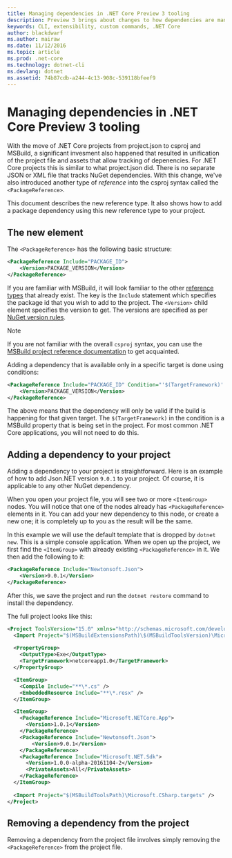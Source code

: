 ```yaml
---
title: Managing dependencies in .NET Core Preview 3 tooling
description: Preview 3 brings about changes to how dependencies are managed
keywords: CLI, extensibility, custom commands, .NET Core
author: blackdwarf
ms.author: mairaw
ms.date: 11/12/2016
ms.topic: article
ms.prod: .net-core
ms.technology: dotnet-cli
ms.devlang: dotnet
ms.assetid: 74b87cdb-a244-4c13-908c-539118bfeef9
---
```


# Managing dependencies in .NET Core Preview 3 tooling

With the move of .NET Core projects from project.json to csproj and MSBuild, a significant invesment also happened that resulted in unification of the project file and assets that allow tracking of depenencies. For .NET Core projects this is similar to what project.json did. There is no separate JSON or XML file that tracks NuGet dependencies. With this change, we've also introduced another type of *reference* into the csproj syntax called the `<PackageReference>`. 

This document describes the new reference type. It also shows how to add a package dependency using this new reference type to your project. 

## The new <PackageReference> element
The `<PackageReference>` has the following basic structure:

```xml
<PackageReference Include="PACKAGE_ID">
    <Version>PACKAGE_VERSION</Version>
</PackageReference>
```

If you are familiar with MSBuild, it will look familiar to the other [reference types]() that already exist. The key is the `Include` statement which specifies the package id that you wish to add to the project. The `<Version>` child element specifies the version to get. The versions are specified as per [NuGet version rules](https://docs.nuget.org/ndocs/create-packages/dependency-versions#version-ranges).  

> [!NOTE]
> If you are not familiar with the overall `csproj` syntax, you can use the [MSBuild project reference documentation]() to get acquainted.  

Adding a dependency that is available only in a specific target is done using conditions:

```xml
<PackageReference Include="PACKAGE_ID" Condition="'$(TargetFramework)' == 'netcoreapp1.0'">
    <Version>PACKAGE_VERSION</Version>
</PackageReference>
```

The above means that the dependency will only be valid if the build is happening for that given target. The `$(TargetFramework)` in the condition is a MSBuild property that is being set in the project. For most common .NET Core applications, you will not need to do this. 

## Adding a dependency to your project
Adding a dependency to your project is straightforward. Here is an example of how to add Json.NET version `9.0.1` to your project. Of course, it is applicable to any other NuGet dependency. 

When you open your project file, you will see two or more `<ItemGroup>` nodes. You will notice that one of the nodes already has `<PackageReference>` elements in it. You can add your new dependency to this node, or create a new one; it is completely up to you as the result will be the same. 

In this example we will use the default template that is dropped by `dotnet new`. This is a simple console application. When we open up the project, we first find the `<ItemGroup>` with already existing `<PackageReference>` in it. We then add the following to it:

```xml
<PackageReference Include="Newtonsoft.Json">
    <Version>9.0.1</Version>
</PackageReference>
```
After this, we save the project and run the `dotnet restore` command to install the dependency. 

The full project looks like this:

```xml
<Project ToolsVersion="15.0" xmlns="http://schemas.microsoft.com/developer/msbuild/2003">
  <Import Project="$(MSBuildExtensionsPath)\$(MSBuildToolsVersion)\Microsoft.Common.props" />
  
  <PropertyGroup>
    <OutputType>Exe</OutputType>
    <TargetFramework>netcoreapp1.0</TargetFramework>
  </PropertyGroup>

  <ItemGroup>
    <Compile Include="**\*.cs" />
    <EmbeddedResource Include="**\*.resx" />
  </ItemGroup>

  <ItemGroup>
    <PackageReference Include="Microsoft.NETCore.App">
      <Version>1.0.1</Version>
    </PackageReference>
    <PackageReference Include="Newtonsoft.Json">
        <Version>9.0.1</Version>
    </PackageReference>
    <PackageReference Include="Microsoft.NET.Sdk">
      <Version>1.0.0-alpha-20161104-2</Version>
      <PrivateAssets>All</PrivateAssets>
    </PackageReference>
  </ItemGroup>
  
  <Import Project="$(MSBuildToolsPath)\Microsoft.CSharp.targets" />
</Project>
```

## Removing a dependency from the project
Removing a dependency from the project file involves simply removing the `<PackageReference>` from the project file. 


